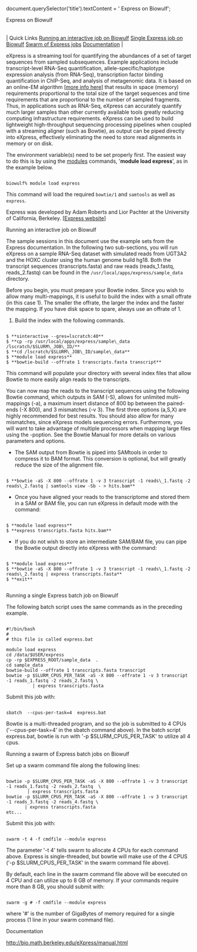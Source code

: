 

document.querySelector('title').textContent = ' Express on Biowulf';

Express on Biowulf



|  |
| --- |
| 
Quick Links
[Running an interactive job on Biowulf](#int)
[Single Express job on Biowulf](#serial)
[Swarm of Express jobs](#swarm)
[Documentation](#doc)
 |



eXpress is a streaming tool for quantifying the abundances of a set of target sequences from sampled subsequences. Example applications include 
transcript-level RNA-Seq quantification, allele-specific/haplotype expression analysis (from RNA-Seq), transcription factor binding quantification in ChIP-Seq, 
and analysis of metagenomic data. It is based on an online-EM algorithm [[more info here](http://bio.math.berkeley.edu/eXpress/overview.html#ref1)] that 
results in space (memory) requirements proportional to the total size of the target sequences and time requirements that are proportional to the number of sampled 
fragments. Thus, in applications such as RNA-Seq, eXpress can accurately quantify much larger samples than other currently available tools greatly reducing 
computing infrastructure requirements. eXpress can be used to build lightweight high-throughput sequencing processing pipelines when coupled with a streaming 
aligner (such as Bowtie), as output can be piped directly into eXpress, effectively eliminating the need to store read alignments in memory or on disk.



The environment variable(s) need to be set properly first. The easiest way to do this is by using the 
 [modules](modules.html) commands, '**module load express**', as in the example below. 


```

biowulf% module load express

```

This command will load the required `bowtie/1` and `samtools` as well as `express`.


Express was developed by Adam Roberts and Lior Pachter at the University of California, Berkeley. [[Express website](http://bio.math.berkeley.edu/eXpress/index.html)]


Running an interactive job on Biowulf

The sample sessions in this document use the example sets from the Express documentation. In the following two sub-sections, you will run eXpress on a sample RNA-Seq dataset 
with simulated reads from UGT3A2 and the HOXC cluster using the human genome build hg18. Both the transcript sequences (transcripts.fasta) and raw reads (reads\_1.fastq, 
reads\_2.fastq) can be found in the `/usr/local/apps/express/sample_data` directory. 

Before you begin, you must prepare your Bowtie index. Since you wish to allow many multi-mappings, it is useful to build the index with a small offrate (in this case 1). 
The smaller the offrate, the larger the index and the faster the mapping. If you have disk space to spare, always use an offrate of 1.

1. Build the index with the following commands.

```

$ **sinteractive --gres=lscratch:40**
$ **cp -rp /usr/local/apps/express/sample\_data /lscratch/$SLURM\_JOB\_ID/**
$ **cd /lscratch/$SLURM\_JOB\_ID/sample\_data**
$ **module load express**
$ **bowtie-build --offrate 1 transcripts.fasta transcript**

```


This command will populate your directory with several index files that allow Bowtie to more easily align reads to the transcripts.

You can now map the reads to the transcript sequences using the following Bowtie command, which outputs in SAM (-S), allows for unlimited multi-mappings (-a), 
a maximum insert distance of 800 bp between the paired-ends (-X 800), and 3 mismatches (-v 3). The first three options (a,S,X) are highly recommended for best results. 
You should also allow for many mismatches, since eXpress models sequencing errors. Furthermore, you will want to take advantage of multiple processors when mapping large files 
using the -poption. See the Bowtie Manual for more details on various parameters and options. 

- The SAM output from Bowtie is piped into SAMtools in order to compress it to BAM format. This conversion is optional, but will greatly reduce the size of the alignment file.


```

$ **bowtie -aS -X 800 --offrate 1 -v 3 transcript -1 reads\_1.fastq -2 reads\_2.fastq | samtools view -Sb - > hits.bam**

```


- Once you have aligned your reads to the transcriptome and stored them in a SAM or BAM file, you can run eXpress in default mode with the command:


```

$ **module load express**
$ **express transcripts.fasta hits.bam**

```


- If you do not wish to store an intermediate SAM/BAM file, you can pipe the Bowtie output directly into eXpress with the command:


```

$ **module load express**
$ **bowtie -aS -X 800 --offrate 1 -v 3 transcript -1 reads\_1.fastq -2 reads\_2.fastq | express transcripts.fasta** 
$ **exit** 
  
```



Running a single Express batch job on Biowulf

The following batch script uses the same commands as in the preceding example.


```

#!/bin/bash
#
# this file is called express.bat

module load express
cd /data/$USER/express
cp -rp $EXPRESS_ROOT/sample_data  .
cd sample_data
bowtie-build --offrate 1 transcripts.fasta transcript
bowtie -p $SLURM_CPUS_PER_TASK -aS -X 800 --offrate 1 -v 3 transcript -1 reads_1.fastq -2 reads_2.fastq \
          | express transcripts.fasta 

```


Submit this job with:


```

sbatch  --cpus-per-task=4  express.bat

```


Bowtie is a multi-threaded program, and so the job is submitted to 4 CPUs ('--cpus-per-task=4' in the sbatch command above). 
In the batch script express.bat, bowtie is run with '-p $SLURM\_CPUS\_PER\_TASK' to utilize all 4 cpus. 


Running a swarm of Express batch jobs on Biowulf

Set up a swarm command file along the following lines:

```

bowtie -p $SLURM_CPUS_PER_TASK -aS -X 800 --offrate 1 -v 3 transcript -1 reads_1.fastq -2 reads_2.fastq  \
        | express transcripts.fasta
bowtie -p $SLURM_CPUS_PER_TASK -aS -X 800 --offrate 1 -v 3 transcript -1 reads_3.fastq -2 reads_4.fastq \ 
       | express transcripts.fasta
etc...

```

Submit this job with:

```

swarm -t 4 -f cmdfile --module express

```


The parameter '-t 4' tells swarm to allocate 4 CPUs for each command above. Express is single-threaded, but bowtie will make
use of the 4 CPUS ('-p $SLURM\_CPUS\_PER\_TASK' in the swarm command file above).

By default, each line in the swarm command file above will be executed on 4 CPU and can utilize up to 8 GB of memory.
If your commands require more than 8 GB, you should submit with:

```

swarm -g # -f cmdfile --module express

```

where '#' is the number of GigaBytes of memory required for a single process (1 line in your swarm command file).

Documentation

<http://bio.math.berkeley.edu/eXpress/manual.html>
















































